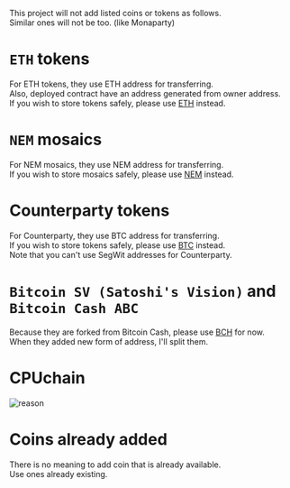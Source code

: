 This project will not add listed coins or tokens as follows.    
Similar ones will not be too. (like Monaparty)

# `ETH` tokens
For ETH tokens, they use ETH address for transferring.   
Also, deployed contract have an address generated from owner address.    
If you wish to store tokens safely, please use [ETH](https://nao20010128nao.github.io/WalletGenerator.net/?currency=Ethereum) instead.

# `NEM` mosaics
For NEM mosaics, they use NEM address for transferring.    
If you wish to store mosaics safely, please use [NEM](https://nao20010128nao.github.io/WalletGenerator.net/?currency=NEM) instead.

# Counterparty tokens
For Counterparty, they use BTC address for transferring.   
If you wish to store tokens safely, please use [BTC](https://nao20010128nao.github.io/WalletGenerator.net/?currency=Bitcoin) instead.    
Note that you can't use SegWit addresses for Counterparty.

# `Bitcoin SV (Satoshi's Vision)` and `Bitcoin Cash ABC`
Because they are forked from Bitcoin Cash, please use [BCH](https://nao20010128nao.github.io/WalletGenerator.net/?currency=BitcoinCash) for now.    
When they added new form of address, I'll split them.

# CPUchain
![reason](https://archive.is/BjLbz/1187fcd0eb9915e882c762c58ddc6bc8d6c7c4b8.jpg)

# Coins already added
There is no meaning to add coin that is already available.    
Use ones already existing.
